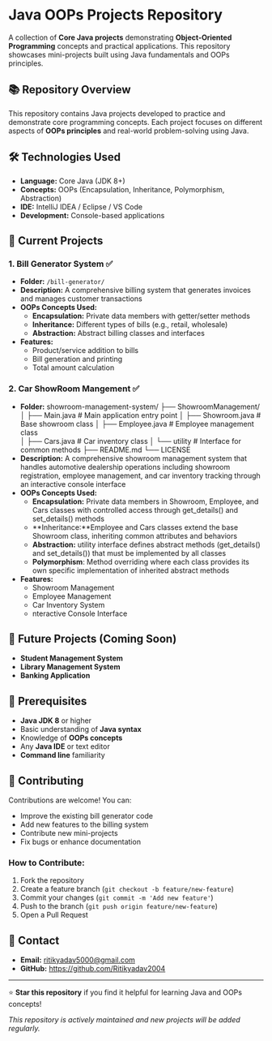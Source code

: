 # Java OOPs Projects Repository

A collection of **Core Java projects** demonstrating **Object-Oriented Programming** concepts and practical applications. This repository showcases mini-projects built using Java fundamentals and OOPs principles.

## 📚 Repository Overview
This repository contains Java projects developed to practice and demonstrate core programming concepts. Each project focuses on different aspects of **OOPs principles** and real-world problem-solving using Java.

## 🛠️ Technologies Used
- **Language:** Core Java (JDK 8+)
- **Concepts:** OOPs (Encapsulation, Inheritance, Polymorphism, Abstraction)
- **IDE:** IntelliJ IDEA / Eclipse / VS Code
- **Development:** Console-based applications

## 📁 Current Projects

### 1. **Bill Generator System** ✅
- **Folder:** `/bill-generator/`
- **Description:** A comprehensive billing system that generates invoices and manages customer transactions
- **OOPs Concepts Used:**
  - **Encapsulation:** Private data members with getter/setter methods
  - **Inheritance:** Different types of bills (e.g., retail, wholesale)
  - **Abstraction:** Abstract billing classes and interfaces
- **Features:**
  - Product/service addition to bills
  - Bill generation and printing
  - Total amount calculation

### 2. **Car ShowRoom Mangement** ✅
- **Folder:** showroom-management-system/
├── ShowroomManagement/
│   ├── Main.java           # Main application entry point
│   ├── Showroom.java       # Base showroom class
│   ├── Employee.java       # Employee management class  
│   ├── Cars.java          # Car inventory class
│   └── utility            # Interface for common methods
├── README.md
└── LICENSE
- **Description:** A comprehensive showroom management system that handles automotive dealership operations including showroom registration, employee management, and car inventory tracking through an interactive console interface
- **OOPs Concepts Used:**
  - **Encapsulation:** Private data members in Showroom, Employee, and Cars classes with controlled access through get_details() and set_details() methods
  - **Inheritance:**Employee and Cars classes extend the base Showroom class, inheriting common attributes and behaviors
  - **Abstraction:** utility interface defines abstract methods (get_details() and set_details()) that must be implemented by all classes
  - **Polymorphism**: Method overriding where each class provides its own specific implementation of inherited abstract methods
- **Features:**
  - Showroom Management
  - Employee Management
  - Car Inventory System
  - nteractive Console Interface





## 🔮 Future Projects (Coming Soon)
- **Student Management System**
- **Library Management System**
- **Banking Application**


## 🔧 Prerequisites
- **Java JDK 8** or higher
- Basic understanding of **Java syntax**
- Knowledge of **OOPs concepts**
- Any **Java IDE** or text editor
- **Command line** familiarity



## 🤝 Contributing
Contributions are welcome! You can:
- Improve the existing bill generator code
- Add new features to the billing system
- Contribute new mini-projects
- Fix bugs or enhance documentation

### How to Contribute:
1. Fork the repository
2. Create a feature branch (`git checkout -b feature/new-feature`)
3. Commit your changes (`git commit -m 'Add new feature'`)
4. Push to the branch (`git push origin feature/new-feature`)
5. Open a Pull Request

## 📧 Contact
- **Email:** ritikyadav5000@gmail.com
- **GitHub:** https://github.com/Ritikyadav2004

---
⭐ **Star this repository** if you find it helpful for learning Java and OOPs concepts!

*This repository is actively maintained and new projects will be added regularly.*
